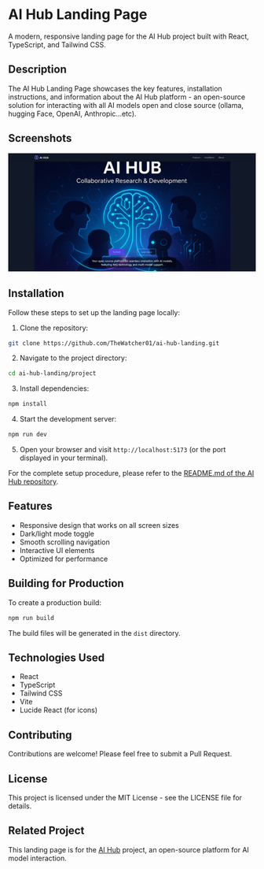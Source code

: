 # AI Hub Landing Page

A modern, responsive landing page for the AI Hub project built with React, TypeScript, and Tailwind CSS.

## Description

The AI Hub Landing Page showcases the key features, installation instructions, and information about the AI Hub platform - an open-source solution for interacting with all AI models open and close source (ollama, hugging Face, OpenAI, Anthropic...etc).

## Screenshots

![AI Hub Landing Page](ai-hub_demo.png)

## Installation

Follow these steps to set up the landing page locally:

1. Clone the repository:

```bash
git clone https://github.com/TheWatcher01/ai-hub-landing.git
```

2. Navigate to the project directory:

```bash
cd ai-hub-landing/project
```

3. Install dependencies:

```bash
npm install
```

4. Start the development server:

```bash
npm run dev
```

5. Open your browser and visit `http://localhost:5173` (or the port displayed in your terminal).

For the complete setup procedure, please refer to the [README.md of the AI Hub repository](https://github.com/TheWatcher01/ai-hub).

## Features

- Responsive design that works on all screen sizes
- Dark/light mode toggle
- Smooth scrolling navigation
- Interactive UI elements
- Optimized for performance

## Building for Production

To create a production build:

```bash
npm run build
```

The build files will be generated in the `dist` directory.

## Technologies Used

- React
- TypeScript
- Tailwind CSS
- Vite
- Lucide React (for icons)

## Contributing

Contributions are welcome! Please feel free to submit a Pull Request.

## License

This project is licensed under the MIT License - see the LICENSE file for details.

## Related Project

This landing page is for the [AI Hub](https://github.com/TheWatcher01/ai-hub) project, an open-source platform for AI model interaction.

